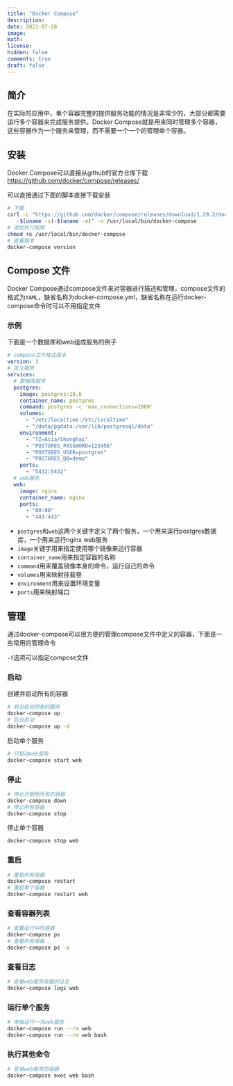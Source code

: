 ```yaml
---
title: "Docker Compose"
description: 
date: 2021-07-28
image: 
math: 
license: 
hidden: false
comments: true
draft: false
---
```


## 简介

在实际的应用中，单个容器完整的提供服务功能的情况是非常少的，大部分都需要运行多个容器来完成服务提供。Docker Compose就是用来同时管理多个容器，这些容器作为一个服务来管理，而不需要一个一个的管理单个容器。

## 安装

Docker Compose可以直接从github的官方仓库下载 https://github.com/docker/compose/releases/

可以直接通过下面的脚本直接下载安装

```bash
# 下载
curl -L "https://github.com/docker/compose/releases/download/1.29.2/docker-compose
   -$(uname -s)-$(uname -m)" -o /usr/local/bin/docker-compose
# 添加执行权限
chmod +x /usr/local/bin/docker-compose
# 查看版本
docker-compose version
```

## Compose 文件

Docker Compose通过compose文件来对容器进行描述和管理，compose文件的格式为`YAML`，缺省名称为docker-compose.yml，缺省名称在运行docker-compose命令时可以不用指定文件

### 示例

下面是一个数据库和web组成服务的例子

```yaml
# compose文件格式版本
version: 3
# 定义服务
services:
  # 数据库服务
  postgres:
    image: postgres:10.6
    container_name: postgres
    command: postgres -c 'max_connections=1000'
    volumes:
      - "/etc/localtime:/etc/localtime"
      - "/data/pgdata:/var/lib/postgresql/data"
    environment:
      - "TZ=Asia/Shanghai"
      - "POSTGRES_PASSWORD=123456"
      - "POSTGRES_USER=postgres"
      - "POSTGRES_DB=demo"
    ports:
      - "5432:5432"
  # web服务
  web:
  	image: nginx
  	container_name: nginx
  	ports:
  	  - "80:80"
  	  - "443:443"
```

+ `postgres`和`web`这两个关键字定义了两个服务，一个用来运行postgres数据库，一个用来运行nginx web服务
+ `image`关键字用来指定使用哪个镜像来运行容器
+ `container_name`用来指定容器的名称
+ `command`用来覆盖镜像本身的命令，运行自己的命令
+ `volumes`用来映射挂载卷
+ `environment`用来设置环境变量
+ `ports`用来映射端口

## 管理

通过docker-compose可以很方便的管理compose文件中定义的容器，下面是一些常用的管理命令

`-f`选项可以指定compose文件

### 启动

创建并启动所有的容器

```bash
# 前台启动所有的服务
docker-compose up
# 后台启动
docker-compose up -d
```

启动单个服务

```bash
# 只启动web服务
docker-compose start web
```

### 停止

```bash
# 停止并删除所有的容器
docker-compose down
# 停止所有容器
docker-compose stop
```

停止单个容器

```bash
docker-compose stop web
```

### 重启

```bash
# 重启所有容器
docker-compose restart
# 重启单个容器
docker-compose restart web
```

### 查看容器列表

```bash
# 查看运行中的容器
docker-compose ps
# 查看所有容器
docker-compose ps -a
```

### 查看日志

```bash
# 查看web服务容器的日志
docker-compose logs web
```

### 运行单个服务

```bash
# 单独运行一次web服务
docker-compose run --rm web
docker-compose run --rm web bash
```

### 执行其他命令

```bash
# 登录web服务的容器
docker-compose exec web bash
```

